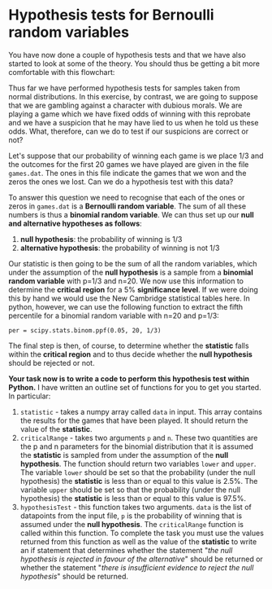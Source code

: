 # Hypothesis tests for Bernoulli random variables

You have now done a couple of hypothesis tests and that we have also started to look at some of the theory.  You should thus be getting a bit more comfortable with this flowchart:

Thus far we have performed hypothesis tests for samples taken from normal distributions.  In this exercise, by contrast, we are going to suppose that we are gambling against a character with dubious morals.  We are playing a game which we have fixed odds of winning with this reprobate and we have a suspicion that he may have lied to us when he told us these odds.  What, therefore, can we do to test if our suspicions are correct or not?

Let's suppose that our probability of winning each game is we place 1/3 and the outcomes for the first 20 games we have played are given in the file `games.dat`.  The ones in this file indicate the games that we won and the zeros the ones we lost.  Can we do a hypothesis test with this data?

To answer this question we need to recognise that each of the ones or zeros in `games.dat` is a __Bernoulli random variable__.  The sum of all these numbers is thus a __binomial random variable__.  We can thus set up our __null and alternative hypotheses as follows__:    

1. __null hypothesis__: the probability of winning is 1/3
2. __alternative hypothesis__: the probability of winning is not 1/3

Our statistic is then going to be the sum of all the random variables, which under the assumption of the __null hypothesis__ is a sample from a __binomial random variable__ with p=1/3 and n=20.  We now use this information to determine the __critical region__ for a 5% __significance level__.  If we were doing this by hand we would use the New Cambridge statistical tables here.  In python, however, we can use the following function to extract the fifth percentile for a binomial random variable with n=20 and p=1/3:

````
per = scipy.stats.binom.ppf(0.05, 20, 1/3)
````

The final step is then, of course, to determine whether the __statistic__ falls within the __critical region__ and to thus decide whether the __null hypothesis__ should be rejected or not.

__Your task now is to write a code to perform this hypothesis test within Python.__  I have written an outline set of functions for you to get you started.  In particular:

1. `statistic` - takes a numpy array called `data` in input.  This array contains the results for the games that have been played.  It should return the value of the __statistic__.
2. `criticalRange` - takes two arguments `p` and `n`.  These two quantities are the p and n parameters for the binomial distribution that it is assumed the __statistic__ is sampled from under the assumption of the __null hypothesis__.  The function should return two variables `lower` and `upper`.  The variable `lower` should be set so that the probability (under the null hypothesis) the __statistic__ is less than or equal to this value is 2.5%.  The variable `upper` should be set so that the probability (under the null hypothesis) the __statistic__ is less than or equal to this value is 97.5%.
3. `hypothesisTest` - this function takes two arguments.  `data` is the list of datapoints from the input file, `p` is the probability of winning that is assumed under the __null hypothesis__.  The `criticalRange` function is called within this function.  To complete the task you must use the values returned from this function as well as the value of the __statistic__ to write an if statement that determines whether the statement "_the null hypothesis is rejected in favour of the alternative_" should be returned or whether the statement "_there is insufficient evidence to reject the null hypothesis_" should be returned.  


   
